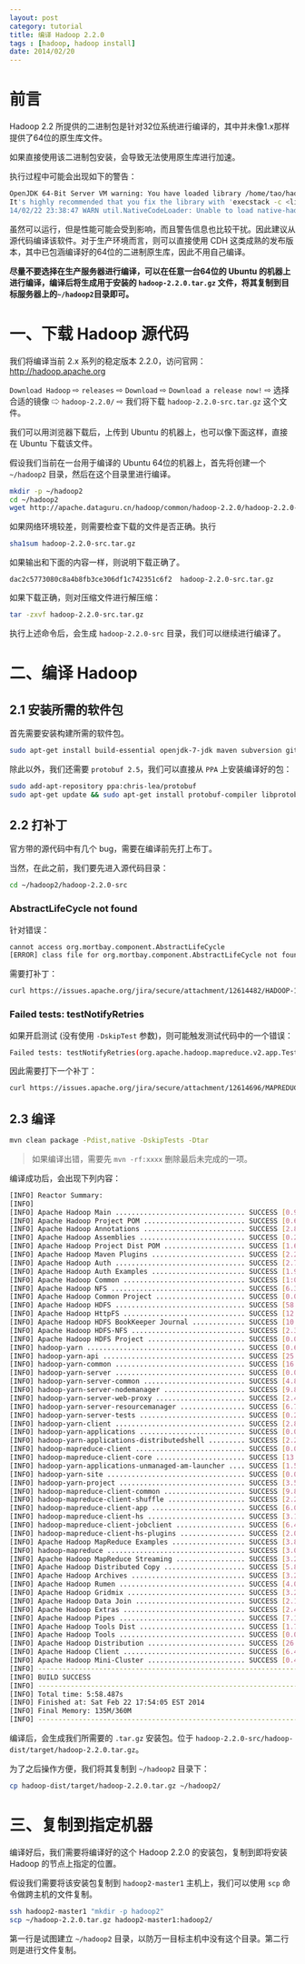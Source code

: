 ```yaml
---
layout: post
category: tutorial
title: 编译 Hadoop 2.2.0
tags : [hadoop, hadoop install]
date: 2014/02/20
---
```



前言
=====


Hadoop 2.2 所提供的二进制包是针对32位系统进行编译的，其中并未像1.x那样提供了64位的原生库文件。

如果直接使用该二进制包安装，会导致无法使用原生库进行加速。

执行过程中可能会出现如下的警告：

```bash
OpenJDK 64-Bit Server VM warning: You have loaded library /home/tao/hadoop2/t/hadoop-2.2.0/lib/native/libhadoop.so.1.0.0 which might have disabled stack guard. The VM will try to fix the stack guard now.
It's highly recommended that you fix the library with 'execstack -c <libfile>', or link it with '-z noexecstack'
14/02/22 23:38:47 WARN util.NativeCodeLoader: Unable to load native-hadoop library for your platform... using builtin-java classes where applicable
```

虽然可以运行，但是性能可能会受到影响，而且警告信息也比较干扰。因此建议从源代码编译该软件。对于生产环境而言，则可以直接使用 CDH 这类成熟的发布版本，其中已包涵编译好的64位的二进制原生库，因此不用自己编译。

**尽量不要选择在生产服务器进行编译，可以在任意一台64位的 Ubuntu 的机器上进行编译，编译后将生成用于安装的 `hadoop-2.2.0.tar.gz` 文件，将其复制到目标服务器上的`~/hadoop2`目录即可。**


一、下载 Hadoop 源代码
=======================


我们将编译当前 2.x 系列的稳定版本 2.2.0，访问官网：http://hadoop.apache.org 

`Download Hadoop` ⇨ `releases` ⇨ `Download` ⇨ `Download a release now!` ⇨ 选择合适的镜像 ⇨ `hadoop-2.2.0/` ⇨ 我们将下载 `hadoop-2.2.0-src.tar.gz` 这个文件。

我们可以用浏览器下载后，上传到 Ubuntu 的机器上，也可以像下面这样，直接在 Ubuntu 下载该文件。

假设我们当前在一台用于编译的 Ubuntu 64位的机器上，首先将创建一个 `~/hadoop2` 目录，然后在这个目录里进行编译。

```bash
mkdir -p ~/hadoop2
cd ~/hadoop2
wget http://apache.dataguru.cn/hadoop/common/hadoop-2.2.0/hadoop-2.2.0-src.tar.gz
```


如果网络环境较差，则需要检查下载的文件是否正确。执行 


```bash
sha1sum hadoop-2.2.0-src.tar.gz
```

如果输出和下面的内容一样，则说明下载正确了。

```
dac2c5773080c8a4b8fb3ce306df1c742351c6f2  hadoop-2.2.0-src.tar.gz
```

如果下载正确，则对压缩文件进行解压缩：

```bash
tar -zxvf hadoop-2.2.0-src.tar.gz
```

执行上述命令后，会生成 `hadoop-2.2.0-src` 目录，我们可以继续进行编译了。


二、编译 Hadoop 
================


2.1 安装所需的软件包
---------------------


首先需要安装构建所需的软件包。

```bash
sudo apt-get install build-essential openjdk-7-jdk maven subversion git cmake zlib1g-dev libssl-dev pkg-config python-software-properties curl patch
```

除此以外，我们还需要 `protobuf 2.5`，我们可以直接从 `PPA` 上安装编译好的包：

```bash
sudo add-apt-repository ppa:chris-lea/protobuf
sudo apt-get update && sudo apt-get install protobuf-compiler libprotobuf7
```

2.2 打补丁
-----------


官方带的源代码中有几个 bug，需要在编译前先打上布丁。

当然，在此之前，我们要先进入源代码目录：

```bash
cd ~/hadoop2/hadoop-2.2.0-src
```


### AbstractLifeCycle not found


针对错误：

```bash
cannot access org.mortbay.component.AbstractLifeCycle
[ERROR] class file for org.mortbay.component.AbstractLifeCycle not found
```

需要打补丁：

```bash
curl https://issues.apache.org/jira/secure/attachment/12614482/HADOOP-10110.patch | patch -u -p0
```


### Failed tests: testNotifyRetries  


如果开启测试 (没有使用 `-DskipTest` 参数)，则可能触发测试代码中的一个错误：

```bash
Failed tests: testNotifyRetries(org.apache.hadoop.mapreduce.v2.app.TestJobEndNotifier): Should have taken more than 5 seconds it took 1803
```

因此需要打下一个补丁：

```bash
curl https://issues.apache.org/jira/secure/attachment/12614696/MAPREDUCE-5631.patch | patch -p0
```


2.3 编译
---------


```bash
mvn clean package -Pdist,native -DskipTests -Dtar
```

> 如果编译出错，需要先 `mvn -rf:xxxx` 删除最后未完成的一项。

编译成功后，会出现下列内容：

```bash
[INFO] Reactor Summary:
[INFO] 
[INFO] Apache Hadoop Main ................................ SUCCESS [0.966s]
[INFO] Apache Hadoop Project POM ......................... SUCCESS [0.678s]
[INFO] Apache Hadoop Annotations ......................... SUCCESS [2.810s]
[INFO] Apache Hadoop Assemblies .......................... SUCCESS [0.201s]
[INFO] Apache Hadoop Project Dist POM .................... SUCCESS [1.639s]
[INFO] Apache Hadoop Maven Plugins ....................... SUCCESS [2.251s]
[INFO] Apache Hadoop Auth ................................ SUCCESS [2.712s]
[INFO] Apache Hadoop Auth Examples ....................... SUCCESS [1.990s]
[INFO] Apache Hadoop Common .............................. SUCCESS [1:00.553s]
[INFO] Apache Hadoop NFS ................................. SUCCESS [6.313s]
[INFO] Apache Hadoop Common Project ...................... SUCCESS [0.028s]
[INFO] Apache Hadoop HDFS ................................ SUCCESS [58.046s]
[INFO] Apache Hadoop HttpFS .............................. SUCCESS [12.247s]
[INFO] Apache Hadoop HDFS BookKeeper Journal ............. SUCCESS [10.676s]
[INFO] Apache Hadoop HDFS-NFS ............................ SUCCESS [2.319s]
[INFO] Apache Hadoop HDFS Project ........................ SUCCESS [0.032s]
[INFO] hadoop-yarn ....................................... SUCCESS [0.693s]
[INFO] hadoop-yarn-api ................................... SUCCESS [25.461s]
[INFO] hadoop-yarn-common ................................ SUCCESS [16.745s]
[INFO] hadoop-yarn-server ................................ SUCCESS [0.078s]
[INFO] hadoop-yarn-server-common ......................... SUCCESS [4.837s]
[INFO] hadoop-yarn-server-nodemanager .................... SUCCESS [9.803s]
[INFO] hadoop-yarn-server-web-proxy ...................... SUCCESS [2.433s]
[INFO] hadoop-yarn-server-resourcemanager ................ SUCCESS [6.797s]
[INFO] hadoop-yarn-server-tests .......................... SUCCESS [0.283s]
[INFO] hadoop-yarn-client ................................ SUCCESS [2.877s]
[INFO] hadoop-yarn-applications .......................... SUCCESS [0.048s]
[INFO] hadoop-yarn-applications-distributedshell ......... SUCCESS [2.234s]
[INFO] hadoop-mapreduce-client ........................... SUCCESS [0.047s]
[INFO] hadoop-mapreduce-client-core ...................... SUCCESS [13.074s]
[INFO] hadoop-yarn-applications-unmanaged-am-launcher .... SUCCESS [1.545s]
[INFO] hadoop-yarn-site .................................. SUCCESS [0.079s]
[INFO] hadoop-yarn-project ............................... SUCCESS [3.591s]
[INFO] hadoop-mapreduce-client-common .................... SUCCESS [9.824s]
[INFO] hadoop-mapreduce-client-shuffle ................... SUCCESS [2.262s]
[INFO] hadoop-mapreduce-client-app ....................... SUCCESS [6.073s]
[INFO] hadoop-mapreduce-client-hs ........................ SUCCESS [3.176s]
[INFO] hadoop-mapreduce-client-jobclient ................. SUCCESS [6.431s]
[INFO] hadoop-mapreduce-client-hs-plugins ................ SUCCESS [2.073s]
[INFO] Apache Hadoop MapReduce Examples .................. SUCCESS [3.805s]
[INFO] hadoop-mapreduce .................................. SUCCESS [3.051s]
[INFO] Apache Hadoop MapReduce Streaming ................. SUCCESS [3.258s]
[INFO] Apache Hadoop Distributed Copy .................... SUCCESS [5.818s]
[INFO] Apache Hadoop Archives ............................ SUCCESS [3.203s]
[INFO] Apache Hadoop Rumen ............................... SUCCESS [4.007s]
[INFO] Apache Hadoop Gridmix ............................. SUCCESS [3.283s]
[INFO] Apache Hadoop Data Join ........................... SUCCESS [2.112s]
[INFO] Apache Hadoop Extras .............................. SUCCESS [2.453s]
[INFO] Apache Hadoop Pipes ............................... SUCCESS [7.199s]
[INFO] Apache Hadoop Tools Dist .......................... SUCCESS [1.787s]
[INFO] Apache Hadoop Tools ............................... SUCCESS [0.020s]
[INFO] Apache Hadoop Distribution ........................ SUCCESS [26.669s]
[INFO] Apache Hadoop Client .............................. SUCCESS [6.453s]
[INFO] Apache Hadoop Mini-Cluster ........................ SUCCESS [0.469s]
[INFO] ------------------------------------------------------------------------
[INFO] BUILD SUCCESS
[INFO] ------------------------------------------------------------------------
[INFO] Total time: 5:58.487s
[INFO] Finished at: Sat Feb 22 17:54:05 EST 2014
[INFO] Final Memory: 135M/360M
[INFO] ------------------------------------------------------------------------
```

编译后，会生成我们所需要的 `.tar.gz` 安装包。位于 `hadoop-2.2.0-src/hadoop-dist/target/hadoop-2.2.0.tar.gz`。

为了之后操作方便，我们将其复制到 `~/hadoop2` 目录下：

```bash
cp hadoop-dist/target/hadoop-2.2.0.tar.gz ~/hadoop2/
```

三、复制到指定机器
==================


编译好后，我们需要将编译好的这个 Hadoop 2.2.0 的安装包，复制到即将安装 Hadoop 的节点上指定的位置。

假设我们需要将该安装包复制到 `hadoop2-master1` 主机上，我们可以使用 `scp` 命令做跨主机的文件复制。

```bash
ssh hadoop2-master1 "mkdir -p hadoop2"
scp ~/hadoop-2.2.0.tar.gz hadoop2-master1:hadoop2/
```

第一行是试图建立 `~/hadoop2` 目录，以防万一目标主机中没有这个目录。第二行则是进行文件复制。










